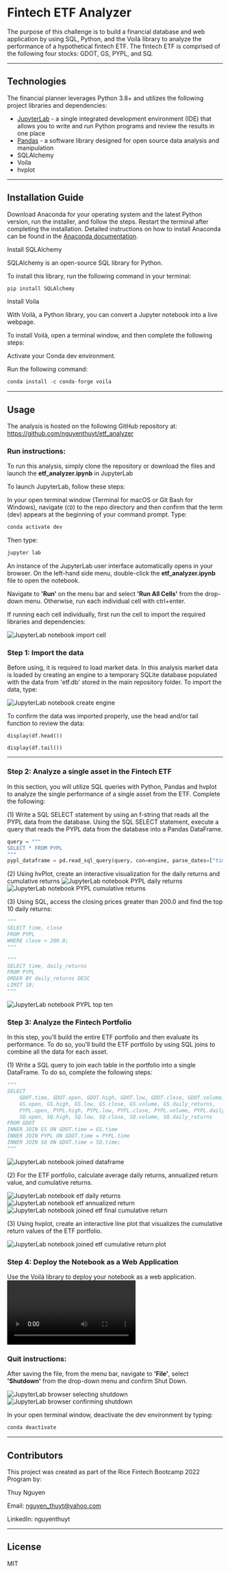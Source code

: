 # Fintech ETF Analyzer
The purpose of this challenge is to build a financial database and web application by using SQL, Python, and the Voilà library to analyze the performance of a hypothetical fintech ETF. The fintech ETF is comprised of the following four stocks: GDOT, GS, PYPL, and SQ.


---

## Technologies

The financial planner leverages Python 3.8+ and utilizes the following project libraries and dependencies:
* [JupyterLab](https://jupyterlab.readthedocs.io/en/stable/) - a single integrated development environment (IDE) that allows you to write and run Python programs and review the results in one place
* [Pandas](https://pandas.pydata.org/) - a software library designed for open source data analysis and manipulation
* SQLAlchemy 
* Voila
* hvplot




---

## Installation Guide


Download Anaconda for your operating system and the latest Python version, run the installer, and follow the steps. Restart the terminal after completing the installation. Detailed instructions on how to install Anaconda can be found in the [Anaconda documentation](https://docs.anaconda.com/anaconda/install/).

Install SQLAlchemy

SQLAlchemy is an open-source SQL library for Python.

To install this library, run the following command in your terminal:

```python
pip install SQLAlchemy
```

Install Voila

With Voilà, a Python library, you can convert a Jupyter notebook into a live webpage.

To install Voilà, open a terminal window, and then complete the following steps:

Activate your Conda dev environment.

Run the following command:

```python
conda install -c conda-forge voila
```
---

## Usage
The analysis is hosted on the following GitHub repository at: https://github.com/nguyenthuyt/etf_analyzer   

### **Run instructions:**
To run this analysis, simply clone the repository or download the files and launch the **etf_analyzer.ipynb** in JupyterLab

To launch JupyterLab, follow these steps:

In your open terminal window (Terminal for macOS or Git Bash for Windows), navigate (`CD`) to the repo directory and then confirm that the term (dev) appears at the beginning of your command prompt. Type:
```python
conda activate dev
```

Then type: 
```python
jupyter lab
```

An instance of the JupyterLab user interface automatically opens in your browser. On the left-hand side menu, double-click the **etf_analyzer.ipynb** file to open the notebook.

Navigate to **'Run'** on the menu bar and select **'Run All Cells'** from the drop-down menu. Otherwise, run each individual cell with ctrl+enter.


If running each cell individually, first run the cell to import the required libraries and dependencies: 

![JupyterLab notebook import cell](Images/import_cell.PNG)


### **Step 1: Import the data**
Before using, it is required to load market data. In this analysis market data is loaded by creating an engine to a temporary SQLite database populated with the data from 'etf.db' stored in the main repository folder. To import the data, type:

![JupyterLab notebook create engine](Images/create_engine.PNG)


To confirm the data was imported properly, use the head and/or tail function to review the data:

`display(df.head())`

`display(df.tail())`

----

### **Step 2: Analyze a single asset in the Fintech ETF**

In this section, you will utilize SQL queries with Python, Pandas and hvplot to analyze the single performance of a single asset from the ETF. Complete the following:

(1) Write a SQL SELECT statement by using an f-string that reads all the PYPL data from the database. Using the SQL SELECT statement, execute a query that reads the PYPL data from the database into a Pandas DataFrame.

```python
query = """
SELECT * FROM PYPL
"""
pypl_dataframe = pd.read_sql_query(query, con=engine, parse_dates=["time"], index_col=["time"])
```


(2) Using hvPlot, create an interactive visualization for the daily returns and cumulative returns
![JupyterLab notebook PYPL daily returns](Images/pypl_daily_returns.PNG)
![JupyterLab notebook PYPL cumulative returns](Images/pypl_cum_returns.PNG)

(3) Using SQL, access the closing prices greater than 200.0 and find the top 10 daily returns:
```python
"""
SELECT time, close
FROM PYPL
WHERE close > 200.0;
"""

"""
SELECT time, daily_returns
FROM PYPL
ORDER BY daily_returns DESC
LIMIT 10;
"""
```
![JupyterLab notebook PYPL top ten](Images/pypl_top_ten.PNG)


### **Step 3: Analyze the Fintech Portfolio**

In this step, you’ll build the entire ETF portfolio and then evaluate its performance. To do so, you’ll build the ETF portfolio by using SQL joins to combine all the data for each asset.

(1) Write a SQL query to join each table in the portfolio into a single DataFrame. To do so, complete the following steps:

```python
"""
SELECT 
    GDOT.time, GDOT.open, GDOT.high, GDOT.low, GDOT.close, GDOT.volume, GDOT.daily_returns,
    GS.open, GS.high, GS.low, GS.close, GS.volume, GS.daily_returns,
    PYPL.open, PYPL.high, PYPL.low, PYPL.close, PYPL.volume, PYPL.daily_returns,
    SQ.open, SQ.high, SQ.low, SQ.close, SQ.volume, SQ.daily_returns
FROM GDOT
INNER JOIN GS ON GDOT.time = GS.time
INNER JOIN PYPL ON GDOT.time = PYPL.time
INNER JOIN SQ ON GDOT.time = SQ.time;
"""
```
![JupyterLab notebook joined dataframe](Images/joined_df.PNG)

(2) For the ETF portfolio, calculate average daily returns, annualized return value, and cumulative returns.

![JupyterLab notebook etf daily returns](Images/etf_portfolio_daily_returns.PNG)
![JupyterLab notebook etf annualized return](Images/etf_annualized_return.PNG)
![JupyterLab notebook joined etf final cumulative return](Images/etf_final_cum_return.PNG)

(3) Using hvplot, create an interactive line plot that visualizes the cumulative return values of the ETF portfolio.

![JupyterLab notebook joined etf cumulative return plot](Images/etf_cum_returns_plot.PNG)

### **Step 4: Deploy the Notebook as a Web Application**
Use the Voilà library to deploy your notebook as a web application. 
![JupyterLab browser voila](https://github.com/nguyenthuyt/etf_analyzer/blob/main/voila_etf_analyzer.mp4)

### **Quit instructions:**
After saving the file, from the menu bar, navigate to **'File'**, select **'Shutdown'** from the drop-down menu and confirm Shut Down.

![JupyterLab browser selecting shutdown](Images/jupyter_shutdown.PNG)
![JupyterLab browser confirming shutdown](Images/shutdown_confirm.PNG)

In your open terminal window, deactivate the dev environment by typing:
```python
conda deactivate
```

---

## Contributors

This project was created as part of the Rice Fintech Bootcamp 2022 Program by:

Thuy Nguyen

Email: nguyen_thuyt@yahoo.com

LinkedIn: nguyenthuyt



---

## License

MIT
